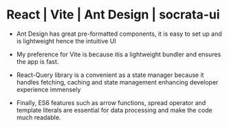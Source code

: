 # React | Vite | Ant Design | socrata-ui


- Ant Design has great pre-formatted components, it is easy to set up and is lightweight hence the intuitive UI

- My preference for Vite is because itis a lightweight bundler and ensures the app is fast.

- React-Query library is a convenient as a state manager because it handles fetching, caching and state management enhancing developer experience immensely

- Finally, ES6 features such as arrow functions, spread operator and template literals are essential for data processing and make the code much readable.
